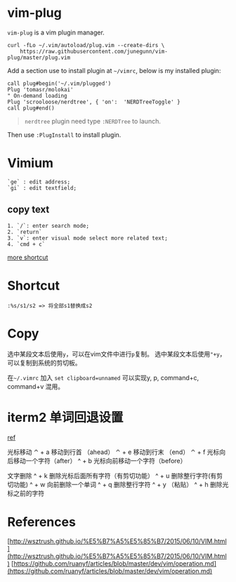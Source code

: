 # vim-plug

`vim-plug` is a vim plugin manager. 

```
curl -fLo ~/.vim/autoload/plug.vim --create-dirs \
    https://raw.githubusercontent.com/junegunn/vim-plug/master/plug.vim
```

Add a section use to install plugin at `~/vimrc`, below is my installed plugin:

```
call plug#begin('~/.vim/plugged')
Plug 'tomasr/molokai'
" On-demand loading
Plug 'scrooloose/nerdtree', { 'on':  'NERDTreeToggle' }
call plug#end()
```

> `nerdtree` plugin need type `:NERDTree` to launch.

Then use `:PlugInstall` to install plugin.

# Vimium

```
`ge` : edit address;
`gi` : edit textfield;
```

## copy text

```
1. `/`: enter search mode;
2. `return`
3. `v`: enter visual mode select more related text;
4. `cmd + c`
```

[more shortcut](https://www.zhihu.com/question/23483616)

# Shortcut

```
:%s/s1/s2 => 将全部s1替换成s2
```

# Copy

选中某段文本后使用`y`，可以在vim文件中进行`p`复制。
选中某段文本后使用`"+y`，可以复制到系统的剪切板。

在`~/.vimrc` 加入 `set clipboard=unnamed` 可以实现y, p, command+c, command+v 混用。

# iterm2 单词回退设置

[ref](https://blog.csdn.net/skyyws/article/details/78480132)

光标移动
⌃ + a 移动到行首 （ahead）
⌃ + e 移动到行末 （end）
⌃ + f 光标向后移动一个字符（after）
^ + b 光标向前移动一个字符（before）

文字删除
^ + k 删除光标后面所有字符（有剪切功能）
^ + u 删除整行字符(有剪切功能)
^ + w 向前删除一个单词
^ + q 删除整行字符
^ + y （粘贴）
^ + h 删除光标之前的字符


# References

[http://wsztrush.github.io/%E5%B7%A5%E5%85%B7/2015/06/10/VIM.html](http://wsztrush.github.io/%E5%B7%A5%E5%85%B7/2015/06/10/VIM.html)
[https://github.com/ruanyf/articles/blob/master/dev/vim/operation.md](https://github.com/ruanyf/articles/blob/master/dev/vim/operation.md)
